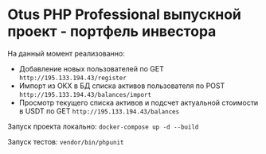 # Otus PHP Professional выпускной проект - портфель инвестора

На данный момент реализованно:
- Добавление новых пользователей по GET `http://195.133.194.43/register`
- Импорт из OKX в БД списка активов пользователя по POST `http://195.133.194.43/balances/import`
- Просмотр текущего списка активов и подсчет актуальной стоимости в USDT по GET `http://195.133.194.43/balances`

Запуск проекта локально: `docker-compose up -d --build`

Запуск тестов: `vendor/bin/phpunit`


